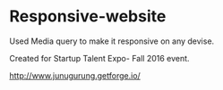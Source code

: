 # Responsive-website

Used Media query to make it responsive on any devise.

Created for Startup Talent Expo- Fall 2016 event.

http://www.junugurung.getforge.io/

